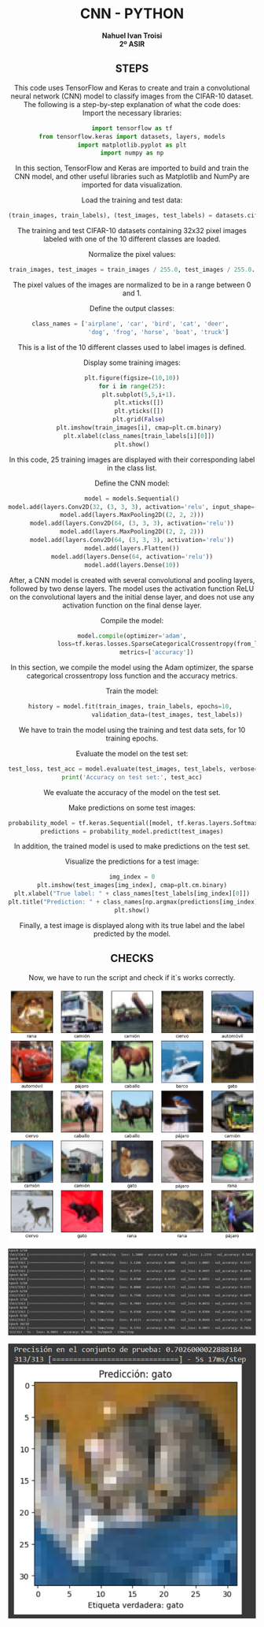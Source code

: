<center>

# CNN - PYTHON

**Nahuel Ivan Troisi** <br> **2º ASIR**

## STEPS

This code uses TensorFlow and Keras to create and train a convolutional neural network (CNN) model to classify images from the CIFAR-10 dataset. The following is a step-by-step explanation of what the code does: <br>
Import the necessary libraries:

```python
import tensorflow as tf
from tensorflow.keras import datasets, layers, models
import matplotlib.pyplot as plt
import numpy as np
```

In this section, TensorFlow and Keras are imported to build and train the CNN model, and other useful libraries such as Matplotlib and NumPy are imported for data visualization.



Load the training and test data:

```python
(train_images, train_labels), (test_images, test_labels) = datasets.cifar10.load_data().
```

The training and test CIFAR-10 datasets containing 32x32 pixel images labeled with one of the 10 different classes are loaded.



Normalize the pixel values:

```python
train_images, test_images = train_images / 255.0, test_images / 255.0.
```

The pixel values of the images are normalized to be in a range between 0 and 1.


Define the output classes:

```python
class_names = ['airplane', 'car', 'bird', 'cat', 'deer', 
               'dog', 'frog', 'horse', 'boat', 'truck']
```


This is a list of the 10 different classes used to label images is defined.

Display some training images:

```python
plt.figure(figsize=(10,10))
for i in range(25):
    plt.subplot(5,5,i+1).
    plt.xticks([])
    plt.yticks([])
    plt.grid(False)
    plt.imshow(train_images[i], cmap=plt.cm.binary)
    plt.xlabel(class_names[train_labels[i][0]])
plt.show()
```

In this code, 25 training images are displayed with their corresponding label in the class list.

Define the CNN model:

```python
model = models.Sequential()
model.add(layers.Conv2D(32, (3, 3, 3), activation='relu', input_shape=(32, 32, 3, 3)))
model.add(layers.MaxPooling2D((2, 2, 2)))
model.add(layers.Conv2D(64, (3, 3, 3), activation='relu'))
model.add(layers.MaxPooling2D((2, 2, 2)))
model.add(layers.Conv2D(64, (3, 3, 3), activation='relu'))
model.add(layers.Flatten())
model.add(layers.Dense(64, activation='relu'))
model.add(layers.Dense(10))
```

After, a CNN model is created with several convolutional and pooling layers, followed by two dense layers. The model uses the activation function ReLU on the convolutional layers and the initial dense layer, and does not use any activation function on the final dense layer.

Compile the model:

```python
model.compile(optimizer='adam',
              loss=tf.keras.losses.SparseCategoricalCrossentropy(from_logits=True),
              metrics=['accuracy'])
```

In this section, we compile the model using the Adam optimizer, the sparse categorical crossentropy loss function and the accuracy metrics.

Train the model:

```python
history = model.fit(train_images, train_labels, epochs=10, 
                    validation_data=(test_images, test_labels))
```

We have to train the model using the training and test data sets, for 10 training epochs.

Evaluate the model on the test set:

```python
test_loss, test_acc = model.evaluate(test_images, test_labels, verbose=2).
print('Accuracy on test set:', test_acc)
```

We evaluate the accuracy of the model on the test set.

Make predictions on some test images:

```python
probability_model = tf.keras.Sequential([model, tf.keras.layers.Softmax()])
predictions = probability_model.predict(test_images)
```

In addition, the trained model is used to make predictions on the test set.

Visualize the predictions for a test image:

```python
img_index = 0
plt.imshow(test_images[img_index], cmap=plt.cm.binary)
plt.xlabel("True label: " + class_names[test_labels[img_index][0]])
plt.title("Prediction: " + class_names[np.argmax(predictions[img_index]))])
plt.show()
```

Finally, a test image is displayed along with its true label and the label predicted by the model.

## CHECKS

Now, we have to run the script and check if it`s works correctly.

![](img/1.png)

![](img/2.png)

![](img/3.png)
